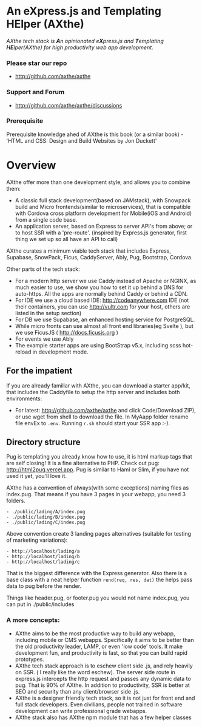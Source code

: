 # An eXpress.js and Templating HElper (AXthe)
<i>AXthe tech stack is <b>A</b>n opinionated e<b>X</b>press.js and <b>T</b>emplating <b>HE</b>lper(AXthe) for high productivity web app development</i>.
 
### Please star our repo
- http://github.com/axthe/axthe

### Support and Forum
- http://github.com/axthe/axthe/discussions

### Prerequisite
Prerequisite knowledge ahed of AXthe is this book (or a similar book) - 'HTML and CSS: Design and Build Websites by Jon Duckett'

# Overview
 
AXthe offer more than one development style, and allows you to combine them:
- A classic full stack development(based on JAMstack), with Snowpack build and Micro frontends(similar to microservices), that is compatible with Cordova cross platform development for Mobile(iOS and Android) from a single code base.
- An application server, based on Express to server API's from above; or to host SSR with a 'pre-route'. (inspired by Express.js generator, first thing we set up so all have an API to call)
 
AXthe curates a minimum viable tech stack that includes Express, Supabase, SnowPack, Ficus, CaddyServer, Ably, Pug, Bootstrap, Cordova.

Other parts of the tech stack:
- For a modern http server we use Caddy instead of Apache or NGINX, as much easier to use, we show you how to set it up behind a DNS for auto-https. All the apps are normally behind Caddy or behind a CDN.
- For IDE we use a cloud based IDE: http://codeanywhere.com IDE (not their containers, you can use http://vultr.com for your host, others are listed in the setup section)
- For DB we use Supabase, an enhanced hosting service for PostgreSQL.
- While micro fronts can use almost all front end libraries(eg Svelte ), but we use FicusJS ( http://docs.ficusjs.org )
- For events we use Ably
- The example starter apps are using BootStrap v5.x, including scss hot-reload in development mode.


##  For the impatient
If you are already familiar with AXthe, you can download a starter app/kit, that includes the Caddyfile to setup the http server and includes both environments:
- For latest: http://github.com/axthe/axthe and click Code/Download ZIP), or use wget from shell to download the file.
In MyAapp folder rename file envEx to ```.env```. Running ```r.sh``` should start your SSR app :-).


## Directory structure
Pug is templating you already know how to use, it is html markup tags that are self closing! It is a fine alternative to PHP.
Check out pug: http://html2pug.vercel.app. Pug is similar to Haml or Slim, if you have not used it yet, you'll love it.
 
AXthe has a convention of always(with some exceptions) naming files as index.pug. That means if you have 3 pages in your webapp, you need 3 folders.
```
- ./public/lading/A/index.pug
- ./public/lading/B/index.pug
- ./public/lading/C/index.pug
```
Above convention create 3 landing pages alternatives (suitable for testing of marketing variations):
```
- http://localhost/lading/a
- http://localhost/lading/b
- http://localhost/lading/c
```
That is the biggest difference with the Express generator. Also there is a base class with a neat helper function ```rend(req, res, dat)``` the helps pass data to pug before the render.
 
Things like header.pug, or footer.pug you would not name index.pug, you can put in ./public/includes
 
### A more concepts:
- AXthe aims to be the most productive way to build any webapp, including mobile or CMS webapps. Specifically it aims to be better than the old productivity leader, LAMP, or even 'low code' tools. It make development fun, and productivity is fast, so that you can build rapid prototypes.
 - AXthe tech stack approach is to eschew client side .js, and rely heavily on SSR. ( I really like the word eschew). The server side route in express.js intercepts the http request and passes any dynamic data to pug. That is 90% of AXthe. In addition to productivity, SSR is better at SEO and security than any client/browser side .js.
- AXthe is a designer friendly tech stack, so it is not just for front end and full stack developers. Even civilians, people not trained in software development can write professional grade webapps.
- AXthe stack also has AXthe npm module that has a few helper classes
